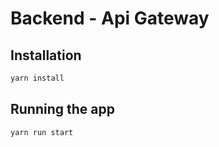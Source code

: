 # Backend - Api Gateway

## Installation

```bash
yarn install
```

## Running the app

```bash
yarn run start
```
